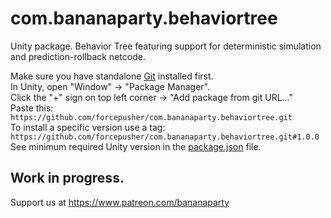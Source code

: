 # com.bananaparty.behaviortree  
  
Unity package. Behavior Tree featuring support for deterministic simulation and prediction-rollback netcode.  
  
Make sure you have standalone [Git](https://git-scm.com/downloads) installed first.  
In Unity, open "Window" -> "Package Manager".  
Click the "+" sign on top left corner -> "Add package from git URL..."  
Paste this: `https://github.com/forcepusher/com.bananaparty.behaviortree.git`  
To install a specific version use a tag: `https://github.com/forcepusher/com.bananaparty.behaviortree.git#1.0.0`  
See minimum required Unity version in the [package.json](https://github.com/forcepusher/com.bananaparty.behaviortree/blob/master/package.json) file.  
  
## Work in progress.  
Support us at https://www.patreon.com/bananaparty
